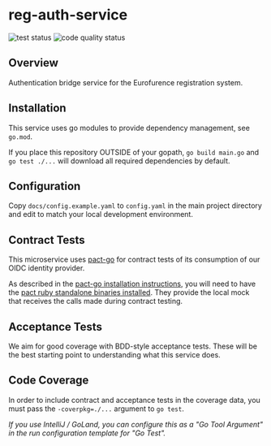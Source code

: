 # reg-auth-service

<img src="https://github.com/eurofurence/reg-auth-service/actions/workflows/go.yml/badge.svg" alt="test status"/>
<img src="https://github.com/eurofurence/reg-auth-service/actions/workflows/codeql-analysis.yml/badge.svg" alt="code quality status"/>

## Overview

Authentication bridge service for the Eurofurence registration system.

## Installation

This service uses go modules to provide dependency management, see `go.mod`.

If you place this repository OUTSIDE of your gopath, `go build main.go` and 
`go test ./...` will download all required dependencies by default.

## Configuration

Copy `docs/config.example.yaml` to `config.yaml` in the main project
directory and edit to match your local development environment.

## Contract Tests

This microservice uses [pact-go](https://github.com/pact-foundation/pact-go) for contract tests
of its consumption of our OIDC identity provider.

As described in the [pact-go installation instructions](https://github.com/pact-foundation/pact-go#installation),
you will need to have the [pact ruby standalone binaries installed](https://raw.githubusercontent.com/pact-foundation/pact-ruby-standalone/master/install.sh).
They provide the local mock that receives the calls made during contract testing.

## Acceptance Tests

We aim for good coverage with BDD-style acceptance tests. These will be the
best starting point to understanding what this service does.

## Code Coverage

In order to include contract and acceptance tests in the coverage data, you must pass the
`-coverpkg=./...` argument to `go test`.

_If you use IntelliJ / GoLand, you can configure this as a
"Go Tool Argument" in the run configuration template for "Go Test"._
